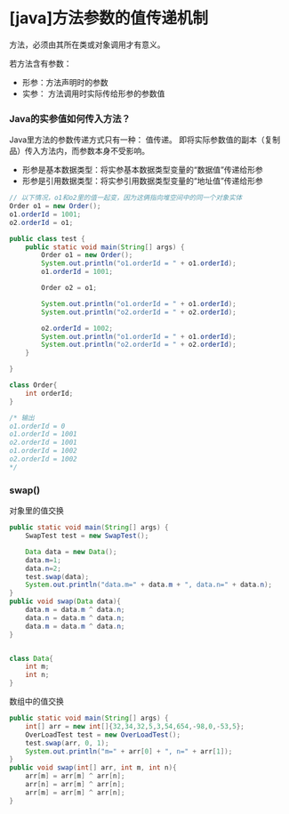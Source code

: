 # [java]方法参数的值传递机制

方法，必须由其所在类或对象调用才有意义。  

若方法含有参数：

- 形参：方法声明时的参数
- 实参： 方法调用时实际传给形参的参数值



### Java的实参值如何传入方法？

Java里方法的参数传递方式只有一种： 值传递。 即将实际参数值的副本（复制品）传入方法内，而参数本身不受影响。

- 形参是基本数据类型：将实参基本数据类型变量的“数据值”传递给形参
- 形参是引用数据类型：将实参引用数据类型变量的“地址值”传递给形参  

```java
// 以下情况，o1和o2里的值一起变，因为这俩指向堆空间中的同一个对象实体
Order o1 = new Order();
o1.orderId = 1001;
o2.orderId = o1;
```

```java
public class test {
    public static void main(String[] args) {
        Order o1 = new Order();
        System.out.println("o1.orderId = " + o1.orderId);
        o1.orderId = 1001;

        Order o2 = o1;

        System.out.println("o1.orderId = " + o1.orderId);
        System.out.println("o2.orderId = " + o2.orderId);

        o2.orderId = 1002;
        System.out.println("o1.orderId = " + o1.orderId);
        System.out.println("o2.orderId = " + o2.orderId);
    }

}

class Order{
    int orderId;
}

/* 输出
o1.orderId = 0
o1.orderId = 1001
o2.orderId = 1001
o1.orderId = 1002
o2.orderId = 1002
*/
```





### swap()

对象里的值交换

```java
public static void main(String[] args) {
    SwapTest test = new SwapTest();

    Data data = new Data();
    data.m=1;
    data.n=2;
    test.swap(data);
    System.out.println("data.m=" + data.m + ", data.n=" + data.n);
}
public void swap(Data data){
    data.m = data.m ^ data.n;
    data.n = data.m ^ data.n;
    data.m = data.m ^ data.n;
}


class Data{
    int m;
    int n;
}
```



数组中的值交换

```java
public static void main(String[] args) {
    int[] arr = new int[]{32,34,32,5,3,54,654,-98,0,-53,5};
    OverLoadTest test = new OverLoadTest();
    test.swap(arr, 0, 1);
    System.out.println("m=" + arr[0] + ", n=" + arr[1]);
}
public void swap(int[] arr, int m, int n){
    arr[m] = arr[m] ^ arr[n];
    arr[n] = arr[m] ^ arr[n];
    arr[m] = arr[m] ^ arr[n];
}
```



